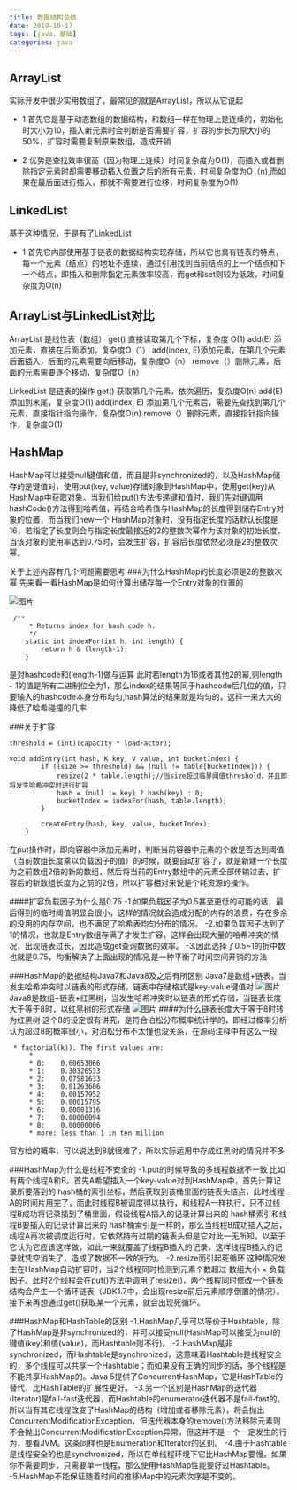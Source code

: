 ```yaml
---
title: 数据结构总结
date: 2019-10-17
tags: [java，基础]
categories: java
---
```



## ArrayList
实际开发中很少实用数组了，最常见的就是ArrayList，所以从它说起
- 1 首先它是基于动态数组的数据结构，和数组一样在物理上是连续的，初始化时大小为10，插入新元素时会判断是否需要扩容，扩容的步长为原大小的50%，扩容时需要复制原来数组，造成开销

- 2 优势是查找效率很高（因为物理上连续）时间复杂度为O(1)，而插入或者删除指定元素时却需要移动插入位置之后的所有元素，时间复杂度为O（n),而如果在最后面进行插入，那就不需要进行位移，时间复杂度为O(1)

## LinkedList
基于这种情况，于是有了LinkedList
- 1 首先它内部使用基于链表的数据结构实现存储，所以它也具有链表的特点，每一个元素（结点）的地址不连续，通过引用找到当前结点的上一个结点和下一个结点，即插入和删除指定元素效率较高，而get和set则较为低效，时间复杂度为O(n)
   
##  ArrayList与LinkedList对比       
ArrayList 是线性表（数组）
get() 直接读取第几个下标，复杂度 O(1)
add(E) 添加元素，直接在后面添加，复杂度O（1）
add(index, E)添加元素，在第几个元素后面插入，后面的元素需要向后移动，复杂度O（n）
remove（）删除元素，后面的元素需要逐个移动，复杂度O（n）

LinkedList 是链表的操作
get() 获取第几个元素，依次遍历，复杂度O(n)
add(E) 添加到末尾，复杂度O(1)
add(index, E) 添加第几个元素后，需要先查找到第几个元素，直接指针指向操作，复杂度O(n)
remove（）删除元素，直接指针指向操作，复杂度O(1)

## HashMap

HashMap可以接受null键值和值，而且是非synchronized的，以及HashMap储存的是键值对，使用put(key, value)存储对象到HashMap中，使用get(key)从HashMap中获取对象。当我们给put()方法传递键和值时，我们先对键调用hashCode()方法得到哈希值，再结合哈希值与HashMap的长度得到储存Entry对象的位置，而当我们new一个
HashMap对象时，没有指定长度的话默认长度是16，若指定了长度则会与指定长度最接近的2的整数次幂作为该对象的初始长度，当该对象的使用率达到0.75时，会发生扩容，扩容后长度依然必须是2的整数次幂。

关于上述内容有几个问题需要思考
###为什么HashMap的长度必须是2的整数次幂
先来看一看HashMap是如何计算出储存每一个Entry对象的位置的

![图片](https://upload-images.jianshu.io/upload_images/8031371-0886d83c99bf0275.png?imageMogr2/auto-orient/strip|imageView2/2/w/986/format/webp)
```
 /**
     * Returns index for hash code h.
     */
    static int indexFor(int h, int length) {
        return h & (length-1);
    }
```
是对hashcode和(length-1)做与运算
此时若length为16或者其他2的幂,则length - 1的值是所有二进制位全为1，那么index的结果等同于hashcode后几位的值，只要输入的hashcode本身分布均匀,hash算法的结果就是均匀的，这样一来大大的降低了哈希碰撞的几率

###关于扩容
```
threshold = (int)(capacity * loadFactor);
```
```
void addEntry(int hash, K key, V value, int bucketIndex) {
        if ((size >= threshold) && (null != table[bucketIndex])) {
            resize(2 * table.length);//当size超过临界阈值threshold，并且即将发生哈希冲突时进行扩容
            hash = (null != key) ? hash(key) : 0;
            bucketIndex = indexFor(hash, table.length);
        }

        createEntry(hash, key, value, bucketIndex);
    }
```
在put操作时，即向容器中添加元素时，判断当前容器中元素的个数是否达到阈值（当前数组长度乘以负载因子的值）的时候，就要自动扩容了，就是新建一个长度为之前数组2倍的新的数组，然后将当前的Entry数组中的元素全部传输过去，扩容后的新数组长度为之前的2倍，所以扩容相对来说是个耗资源的操作。

####扩容负载因子为什么是0.75
-1.如果负载因子为0.5甚至更低的可能的话，最后得到的临时阈值明显会很小，这样的情况就会造成分配的内存的浪费，存在多余的没用的内存空间，也不满足了哈希表均匀分布的情况。
-2.如果负载因子达到了1的情况，也就是Entry数组存满了才发生扩容，这样会出现大量的哈希冲突的情况，出现链表过长，因此造成get查询数据的效率。
-3.因此选择了0.5~1的折中数也就是0.75，均衡解决了上面出现的情况,是一种平衡了时间空间开销的方法

###HashMap的数据结构Java7和Java8及之后有所区别
Java7是数组+链表，当发生哈希冲突时以链表的形式存储，链表中存储格式是key-value键值对
![图片](https://upload-images.jianshu.io/upload_images/8031371-44ed77820f471459.png?imageMogr2/auto-orient/strip|imageView2/2/w/883/format/webp)
Java8是数组+链表+红黑树，当发生哈希冲突时以链表的形式存储，当链表长度大于等于8时，以红黑树的形式存储
![图片](https://upload-images.jianshu.io/upload_images/8031371-b057a459fa1cbccf.png?imageMogr2/auto-orient/strip|imageView2/2/w/1112/format/webp)
####为什么链表长度大于等于8时转为红黑树
这个8的设定很有讲究，是符合泊松分布概率统计学的，即经过概率分析认为超过8的概率很小，对泊松分布不太懂也没关系，在源码注释中有这么一段
```
 * factorial(k)). The first values are:
     *
     * 0:    0.60653066
     * 1:    0.30326533
     * 2:    0.07581633
     * 3:    0.01263606
     * 4:    0.00157952
     * 5:    0.00015795
     * 6:    0.00001316
     * 7:    0.00000094
     * 8:    0.00000006
     * more: less than 1 in ten million
```
官方给的概率，可以说达到8就很难了，所以实际运用中存成红黑树的情况并不多

###HashMap为什么是线程不安全的
-1.put的时候导致的多线程数据不一致
比如有两个线程A和B，首先A希望插入一个key-value对到HashMap中，首先计算记录所要落到的 hash桶的索引坐标，然后获取到该桶里面的链表头结点，此时线程A的时间片用完了，而此时线程B被调度得以执行，和线程A一样执行，只不过线程B成功将记录插到了桶里面，假设线程A插入的记录计算出来的 hash桶索引和线程B要插入的记录计算出来的 hash桶索引是一样的，那么当线程B成功插入之后，线程A再次被调度运行时，它依然持有过期的链表头但是它对此一无所知，以至于它认为它应该这样做，如此一来就覆盖了线程B插入的记录，这样线程B插入的记录就凭空消失了，造成了数据不一致的行为。
-2.resize而引起死循环
这种情况发生在HashMap自动扩容时，当2个线程同时检测到元素个数超过 数组大小 × 负载因子。此时2个线程会在put()方法中调用了resize()，两个线程同时修改一个链表结构会产生一个循环链表（JDK1.7中，会出现resize前后元素顺序倒置的情况）。接下来再想通过get()获取某一个元素，就会出现死循环。

###HashMap和HashTable的区别
-1.HashMap几乎可以等价于Hashtable，除了HashMap是非synchronized的，并可以接受null(HashMap可以接受为null的键值(key)和值(value)，而Hashtable则不行)。
-2.HashMap是非synchronized，而Hashtable是synchronized，这意味着Hashtable是线程安全的，多个线程可以共享一个Hashtable；而如果没有正确的同步的话，多个线程是不能共享HashMap的。Java 5提供了ConcurrentHashMap，它是HashTable的替代，比HashTable的扩展性更好。
-3.另一个区别是HashMap的迭代器(Iterator)是fail-fast迭代器，而Hashtable的enumerator迭代器不是fail-fast的。所以当有其它线程改变了HashMap的结构（增加或者移除元素），将会抛出ConcurrentModificationException，但迭代器本身的remove()方法移除元素则不会抛出ConcurrentModificationException异常。但这并不是一个一定发生的行为，要看JVM。这条同样也是Enumeration和Iterator的区别。
-4.由于Hashtable是线程安全的也是synchronized，所以在单线程环境下它比HashMap要慢。如果你不需要同步，只需要单一线程，那么使用HashMap性能要好过Hashtable。
-5.HashMap不能保证随着时间的推移Map中的元素次序是不变的。







